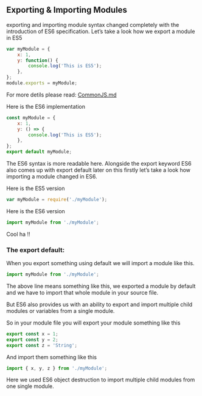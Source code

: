 ## Exporting & Importing Modules

exporting and importing module syntax changed completely with the introduction of ES6 specification. Let’s take a look how we export a module in ES5

```javascript
var myModule = {
	x: 1,
	y: function() {
		console.log('This is ES5');
	},
};
module.exports = myModule;
```

For more detils please read: [CommonJS.md](./CommonJS.md)

Here is the ES6 implementation

```javascript
const myModule = {
	x: 1,
	y: () => {
		console.log('This is ES5');
	},
};
export default myModule;
```

The ES6 syntax is more readable here. Alongside the export keyword ES6 also comes up with export default later on this firstly let’s take a look how importing a module changed in ES6.

Here is the ES5 version

```javascript
var myModule = require('./myModule');
```

Here is the ES6 version

```javascript
import myModule from './myModule';
```

Cool ha !!

### The export default:

When you export something using default we will import a module like this.

```javascript
import myModule from './myModule';
```

The above line means something like this, we exported a module by default and we have to import that whole module in your source file.

But ES6 also provides us with an ability to export and import multiple child modules or variables from a single module.

So in your module file you will export your module something like this

```javascript
export const x = 1;
export const y = 2;
export const z = 'String';
```

And import them something like this

```javascript
import { x, y, z } from './myModule';
```

Here we used ES6 object destruction to import multiple child modules from one single module.
